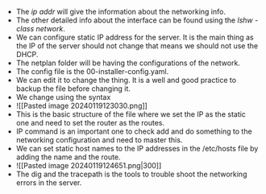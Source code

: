* The *ip addr* will give the information about the networking info.
* The other detailed info about the interface can be found using the *lshw -class network*.
* We can configure static IP address for the server. It is the main thing as the IP of the server should not change that means we should not use the DHCP.
* The netplan folder will be having the configurations of the network.
* The config file is the 00-installer-config.yaml.
* We can edit it to change the thing. It is a well and good practice to backup the file before changing it.
* We change using the syntax
* ![[Pasted image 20240119123030.png]]
* This is the basic structure of the file where we set the IP as the static one and need to set the router as the routes.
* IP command is an important one to check add and do something to the networking configuration and need to master this.
* We can set static host names to the IP addresses in the /etc/hosts file by adding the name and the route.
* ![[Pasted image 20240119124651.png|300]]
* The dig and the tracepath is the tools to trouble shoot the networking errors in the server.